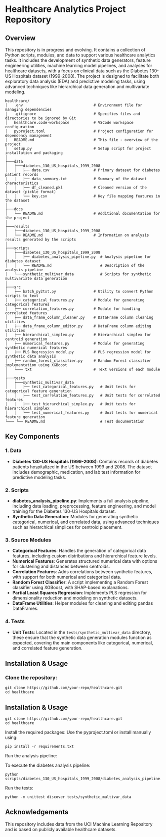 # Healthcare Analytics Project Repository

## Overview
This repository is in progress and evolving. It contains a collection of Python scripts, modules, and data to support various healthcare analytics tasks. It includes the development of synthetic data generators, feature engineering utilities, machine learning model pipelines, and analyses for healthcare datasets, with a focus on clinical data such as the Diabetes 130-US Hospitals dataset (1999-2008). The project is designed to facilitate both exploratory data analysis (EDA) and predictive modeling tasks, using advanced techniques like hierarchical data generation and multivariate modeling.

```plaintext
healthcare/
│   .env                                # Environment file for managing dependencies
│   .gitignore                          # Specifies files and directories to be ignored by Git
│   healthcare.code-workspace           # VSCode workspace configuration
│   pyproject.toml                      # Project configuration for dependency management
│   README.md                           # This file - overview of the project
│   setup.py                            # Setup script for project installation and packaging
│
├───data
│   ├───diabetes_130_US_hospitals_1999_2008
│   │   ├── data.csv                    # Primary dataset for diabetes patient records
│   │   ├── data_summary.txt            # Summary of the dataset characteristics
│   │   ├── df_cleaned.pkl              # Cleaned version of the dataset (pickle format)
│   │   └── key.csv                     # Key file mapping features in the dataset
│
├───docs
│   └── README.md                       # Additional documentation for the project
│
├───results
│   ├───diabetes_130_US_hospitals_1999_2008
│   └── README.md                       # Information on analysis results generated by the scripts
│
├───scripts
│   ├───diabetes_130_US_hospitals_1999_2008
│   │   ├── diabetes_analysis_pipeline.py  # Analysis pipeline for diabetes dataset
│   │   └── README.md                      # Description of the analysis pipeline
│   └───synthetic_multivar_data            # Scripts for synthetic multivariate data generation
│
├───src
│   ├── batch_py2txt.py                 # Utility to convert Python scripts to text
│   ├── categorical_features.py         # Module for generating categorical features
│   ├── correlation_features.py         # Module for handling correlated features
│   ├── data_frame_column_cleaner.py    # DataFrame column cleaning utilities
│   ├── data_frame_column_editor.py     # DataFrame column editing utilities
│   ├── hierarchical_simplex.py         # Hierarchical simplex for centroid generation
│   ├── numerical_features.py           # Module for generating synthetic numerical features
│   ├── PLS_Regression_model.py         # PLS regression model for synthetic data analysis
│   ├── random_forest_classifier.py     # Random Forest classifier implementation using XGBoost
│   └─── txt                            # Text versions of each module
│
├───tests
│   ├───synthetic_multivar_data
│   │   ├── test_categorical_features.py   # Unit tests for categorical feature generation
│   │   ├── test_correlation_features.py   # Unit tests for correlated features
│   │   ├── test_hierarchical_simplex.py   # Unit tests for hierarchical simplex
│   │   └── test_numerical_features.py     # Unit tests for numerical feature generation
└─── └── README.md                         # Test documentation
```
## Key Components

### 1. Data
- **Diabetes 130-US Hospitals (1999-2008)**: Contains records of diabetes patients hospitalized in the US between 1999 and 2008. The dataset includes demographic, medication, and lab test information for predictive modeling tasks.

### 2. Scripts
- **diabetes_analysis_pipeline.py**: Implements a full analysis pipeline, including data loading, preprocessing, feature engineering, and model training for the Diabetes 130-US Hospitals dataset.
- **Synthetic Data Generation**: Modules for generating synthetic categorical, numerical, and correlated data, using advanced techniques such as hierarchical simplices for centroid placement.

### 3. Source Modules
- **Categorical Features**: Handles the generation of categorical data features, including custom distributions and hierarchical feature levels.
- **Numerical Features**: Generates structured numerical data with options for clustering and distances between centroids.
- **Correlation Features**: Adds correlations between synthetic features, with support for both numerical and categorical data.
- **Random Forest Classifier**: A script implementing a Random Forest classifier using XGBoost, with SHAP-based explanations.
- **Partial Least Squares Regression**: Implements PLS regression for dimensionality reduction and modeling on synthetic datasets.
- **DataFrame Utilities**: Helper modules for cleaning and editing pandas DataFrames.

### 4. Tests
- **Unit Tests**: Located in the `tests/synthetic_multivar_data` directory, these ensure that the synthetic data generation modules function as expected, covering the main components like categorical, numerical, and correlated feature generation.

## Installation & Usage

### Clone the repository:
```plaintext
git clone https://github.com/your-repo/healthcare.git
cd healthcare
```

## Installation & Usage
```plaintext
git clone https://github.com/your-repo/healthcare.git
cd healthcare
```
Install the required packages:
Use the pyproject.toml or install manually using:

```plaintext
pip install -r requirements.txt
```

Run the analysis pipeline:

To execute the diabetes analysis pipeline:
```plaintext
python scripts/diabetes_130_US_hospitals_1999_2008/diabetes_analysis_pipeline.py
```

Run the tests:
```plaintext
python -m unittest discover tests/synthetic_multivar_data
```

## Acknowledgements
This repository includes data from the UCI Machine Learning Repository and is based on publicly available healthcare datasets.